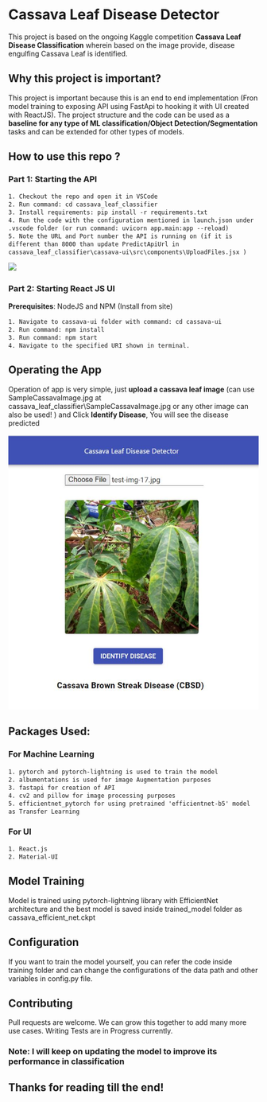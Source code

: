 # Cassava Leaf Disease Detector

This project is based on the ongoing Kaggle competition **Cassava Leaf Disease Classification** wherein based on the image provide, disease engulfing Cassava Leaf is identified.


## Why this project is important?

This project is important because this is an end to end implementation (Fron model training to exposing API using FastApi to hooking it with UI created with ReactJS). The project structure and the code can be used as a **baseline for any type of ML classification/Object Detection/Segmentation** tasks and can be extended for other types of models.


## How to use this repo ?

### Part 1: Starting the API

    1. Checkout the repo and open it in VSCode
    2. Run command: cd cassava_leaf_classifier
    3. Install requirements: pip install -r requirements.txt
    4. Run the code with the configuration mentioned in launch.json under .vscode folder (or run command: uvicorn app.main:app --reload)
    5. Note the URL and Port number the API is running on (if it is different than 8000 than update PredictApiUrl in cassava_leaf_classifier\cassava-ui\src\components\UploadFiles.jsx )

![](../render1609325651857.gif)

### Part 2: Starting React JS UI

**Prerequisites**: NodeJS and NPM (Install from site)

    1. Navigate to cassava-ui folder with command: cd cassava-ui
    2. Run command: npm install
    3. Run command: npm start
    4. Navigate to the specified URI shown in terminal.


## Operating the App

Operation of app is very simple, just **upload a cassava leaf image** (can use SampleCassavaImage.jpg at cassava_leaf_classifier\SampleCassavaImage.jpg or any other image can also be used! ) and Click **Identify Disease**, You will see the disease predicted 

![](CassavaUiImage.JPG)


## Packages Used:

### For Machine Learning
    1. pytorch and pytorch-lightning is used to train the model
    2. albumentations is used for image Augmentation purposes
    3. fastapi for creation of API
    4. cv2 and pillow for image processing purposes
    5. efficientnet_pytorch for using pretrained 'efficientnet-b5' model as Transfer Learning

### For UI
    1. React.js
    2. Material-UI


## Model Training

Model is trained using pytorch-lightning library with EfficientNet architecture and the best model is saved inside trained_model folder as cassava_efficient_net.ckpt


## Configuration

If you want to train the model yourself, you can refer the code inside training folder and can change the configurations of the data path and other variables in config.py file.


## Contributing

Pull requests are welcome. We can grow this together to add many more use cases. Writing Tests are in Progress currently.


### Note: I will keep on updating the model to improve its performance in classification

## Thanks for reading till the end!

